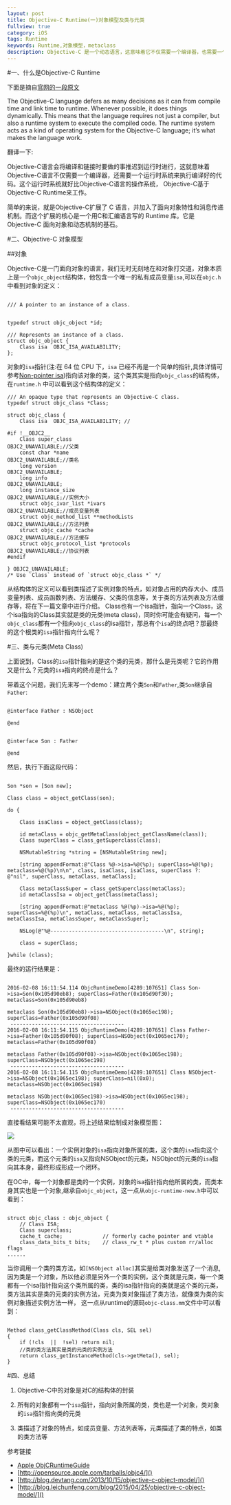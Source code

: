 ```yaml
---
layout: post
title: Objective-C Runtime(一)对象模型及类与元类
fullview: true
category: iOS
tags: Runtime
keywords: Runtime,对象模型，metaclass
description: Objective-C 是一个动态语言，这意味着它不仅需要一个编译器，也需要一个运行时系统来动态得创建类和对象、进行消息传递和转发。理解 Objective-C 的 Runtime 机制可以帮我们更好的了解这个语言，适当的时候还能对语言进行扩展，从系统层面解决项目中的一些设计或技术问题
---
```





#一、什么是Objective-C Runtime

下面是摘自[官网的一段原文](https://developer.apple.com/library/ios/documentation/Cocoa/Conceptual/ObjCRuntimeGuide/Introduction/Introduction.html)

The Objective-C language defers as many decisions as it can from compile time and link time to runtime. Whenever possible, it does things dynamically. This means that the language requires not just a compiler, but also a runtime system to execute the compiled code. The runtime system acts as a kind of operating system for the Objective-C language; it’s what makes the language work.

翻译一下:

Objective-C语言会将编译和链接时要做的事推迟到运行时进行，这就意味着Objective-C语言不仅需要一个编译器，还需要一个运行时系统来执行编译好的代码。这个运行时系统就好比Objective-C语言的操作系统， Objective-C基于Objective-C Runtime来工作。

简单的来说，就是Objective-C扩展了 C 语言，并加入了面向对象特性和消息传递机制。而这个扩展的核心是一个用C和汇编语言写的 Runtime 库。它是 Objective-C 面向对象和动态机制的基石。



#二、Objective-C 对象模型

##对象

Objective-C是一门面向对象的语言，我们无时无刻地在和对象打交道，对象本质上是一个`objc_object`结构体，他包含一个唯一的私有成员变量`isa`,可以在`objc.h`中看到对象的定义：

```objc

/// A pointer to an instance of a class.


typedef struct objc_object *id;

/// Represents an instance of a class.
struct objc_object {
    Class isa  OBJC_ISA_AVAILABILITY;
};

```

对象的`isa`指针(注:在 64 位 CPU 下，`isa` 已经不再是一个简单的指针,具体详情可参考[Non-pointer isa](http://www.sealiesoftware.com/blog/archive/2013/09/24/objc_explain_Non-pointer_isa.html))指向该对象的类，这个类其实是指向`objc_class`的结构体，在`runtime.h` 中可以看到这个结构体的定义：

```objc
/// An opaque type that represents an Objective-C class.
typedef struct objc_class *Class;

struct objc_class {
    Class isa  OBJC_ISA_AVAILABILITY; //

#if !__OBJC2__
    Class super_class                                        OBJC2_UNAVAILABLE;//父类
    const char *name                                         OBJC2_UNAVAILABLE;//类名
    long version                                             OBJC2_UNAVAILABLE;
    long info                                                OBJC2_UNAVAILABLE;
    long instance_size                                       OBJC2_UNAVAILABLE;//实例大小
    struct objc_ivar_list *ivars                             OBJC2_UNAVAILABLE;//成员变量列表
    struct objc_method_list **methodLists                    OBJC2_UNAVAILABLE;//方法列表
    struct objc_cache *cache                                 OBJC2_UNAVAILABLE;//方法缓存
    struct objc_protocol_list *protocols                     OBJC2_UNAVAILABLE;//协议列表
#endif

} OBJC2_UNAVAILABLE;
/* Use `Class` instead of `struct objc_class *` */

```

从结构体的定义可以看到类描述了实例对象的特点，如对象占用的内存大小、成员变量列表、成员函数列表、方法缓存、父类的信息等，关于类的方法列表及方法缓存等，将在下一篇文章中进行介绍。  Class也有一个isa指针，指向一个Class，这个isa指向的Class其实就是类的元类(meta class)，同时你可能会有疑问，每一个`objc_class`都有一个指向`objc_class`的isa指针，那总有个`isa`的终点吧？那最终的这个根类的`isa`指针指向什么呢？



#三、类与元类(Meta Class)



上面说到，Class的`isa`指针指向的是这个类的元类，那什么是元类呢？它的作用又是什么？元类的`isa`指向的终点是什么？



带着这个问题，我们先来写一个demo：建立两个类`Son`和`Father`,类`Son`继承自`Father`:

```objc

@interface Father : NSObject

@end


@interface Son : Father

@end

```


然后，执行下面这段代码：

```objc

Son *son = [Son new];

Class class = object_getClass(son);

do {
    
    Class isaClass = object_getClass(class);

    id metaClass = objc_getMetaClass(object_getClassName(class));
    Class superClass = class_getSuperclass(class);
    
    NSMutableString *string = [NSMutableString new];
    
    [string appendFormat:@"Class %@->isa=%@(%p); superClass=%@(%p); metaclass=%@(%p)\n\n", class, isaClass, isaClass, superClass ?: @"nil", superClass, metaClass, metaClass];
    
    Class metaClassSuper = class_getSuperclass(metaClass);
    id metaClassIsa = object_getClass(metaClass);
    
    [string appendFormat:@"metaclass %@(%p)->isa=%@(%p); superClass=%@(%p)\n", metaClass, metaClass, metaClassIsa, metaClassIsa, metaClassSuper, metaClassSuper];
    
    NSLog(@"%@-------------------------------------\n", string);
    
    class = superClass;
    
}while (class);

```



最终的运行结果是：

```objc

2016-02-08 16:11:54.114 ObjcRuntimeDemo[4289:107651] Class Son->isa=Son(0x105d90eb8); superClass=Father(0x105d90f30); metaclass=Son(0x105d90eb8)

metaclass Son(0x105d90eb8)->isa=NSObject(0x1065ec198); superClass=Father(0x105d90f08)
 -------------------------------------
2016-02-08 16:11:54.115 ObjcRuntimeDemo[4289:107651] Class Father->isa=Father(0x105d90f08); superClass=NSObject(0x1065ec170); metaclass=Father(0x105d90f08)

metaclass Father(0x105d90f08)->isa=NSObject(0x1065ec198); superClass=NSObject(0x1065ec198)
 -------------------------------------
2016-02-08 16:11:54.115 ObjcRuntimeDemo[4289:107651] Class NSObject->isa=NSObject(0x1065ec198); superClass=nil(0x0); metaclass=NSObject(0x1065ec198)

metaclass NSObject(0x1065ec198)->isa=NSObject(0x1065ec198); superClass=NSObject(0x1065ec170)
 -------------------------------------
```

直接看结果可能不太直观，将上述结果绘制成对象模型图：

![](/assets/posts/objective-c_class_model_0.jpg)



从图中可以看出：一个实例对象的`isa`指向对象所属的类，这个类的`isa`指向这个类的元类，而这个元类的`isa`又指向NSObject的元类，NSObject的元类的`isa`指向其本身，最终形成形成一个闭环。

在OC中，每一个对象都是类的一个实例，对象的isa指针指向他所属的类，而类本身其实也是一个对象,继承自`objc_object`，这一点从`objc-runtime-new.h`中可以看到：



```objc

struct objc_class : objc_object {
    // Class ISA;
    Class superclass;
    cache_t cache;             // formerly cache pointer and vtable
    class_data_bits_t bits;    // class_rw_t * plus custom rr/alloc flags
......

```



当你调用一个类的类方法，如`[NSObject alloc]`其实是给类对象发送了一个消息, 因为类是一个对象，所以他必须是另外一个类的实例，这个类就是元类，每一个类都有一个isa指针指向这个类所属的类，类的isa指针指向的类就是这个类的元类， 类方法其实是类的元类的实例方法，元类为类对象描述了类方法，就像类为类的实例对象描述实例方法一样， 这一点从runtime的源码`objc-class.mm`文件中可以看到：



```objc

Method class_getClassMethod(Class cls, SEL sel)
{
    if (!cls  ||  !sel) return nil;
    //类的类方法其实是类的元类的实例方法
    return class_getInstanceMethod(cls->getMeta(), sel);
}

```



#四、总结

1. Objective-C中的对象是对C的结构体的封装

2. 所有的对象都有一个`isa`指针，指向对象所属的类，类也是一个对象，类对象的`isa`指针指向类的元类

3. 类描述了对象的特点，如成员变量、方法列表等，元类描述了类的特点，如类的类方法等



参考链接

- [Apple ObjCRuntimeGuide](https://developer.apple.com/library/ios/documentation/Cocoa/Conceptual/ObjCRuntimeGuide/Introduction/Introduction.html)
- [http://opensource.apple.com/tarballs/objc4/]()
- [http://blog.devtang.com/2013/10/15/objective-c-object-model/]()
- [http://blog.leichunfeng.com/blog/2015/04/25/objective-c-object-model/]()


